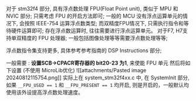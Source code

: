 对于 stm32f4 部分, 具有浮点数处理 FPU(Float Point unit), 类似于 MPU 和 NVIC 部分; 
只需考虑 FPU 的开启方法即可;
一般的 MCU 没有浮点运算单元的情况下, 会按照 IEEE-754 运算浮点数类型;
而双精度FPU情况下, 只需执行指令和等待硬件运算即可; 存在浮点数运算时, 往往需要进行浮点运算单元。 对于F7, H7支持单双精度的 FPU 处理器; 一般包括图像处理等等需要浮点数处理等等;

浮点数指令集支持更多, 具体参考参考指南的 DSP Instructions 部分;

一般需要 : **设置SCB->CPACR寄存器的 bit20-23 为1**, 来使能 FPU 单元
然后将如下设置 (不使用 MicroLib优化)
![[attachments/Pasted image 20240812115754.png]]
实际上在 system_stm32f4xx.c 中, 在 SystemInit 部分, 如果 `__FPU_USED == 1` 和 `__FPU_PRESENT == 1` 均开启, 则是开启的，一般默认均使用该外设提高浮点数处理速度。

